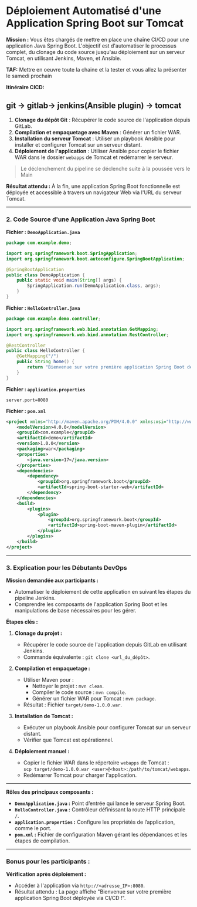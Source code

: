 # Déploiement Automatisé d'une Application Spring Boot sur Tomcat
**Mission :**
Vous êtes chargés de mettre en place une chaîne CI/CD pour une application Java Spring Boot. L'objectif est d'automatiser le processus complet, du clonage du code source jusqu'au déploiement sur un serveur Tomcat, en utilisant Jenkins, Maven, et Ansible. 

**TAF:** Mettre en oeuvre toute la chaine et la tester et vous allez la présenter le samedi prochain 

**Itinéraire CICD:**
## git -> gitlab-> jenkins(Ansible plugin) -> tomcat
1. **Clonage du dépôt Git** : Récupérer le code source de l'application depuis GitLab.
2. **Compilation et empaquetage avec Maven** : Générer un fichier WAR.
3. **Installation du serveur Tomcat** : Utiliser un playbook Ansible pour installer et configurer Tomcat sur un serveur distant.
4. **Déploiement de l'application** : Utiliser Ansible pour copier le fichier WAR dans le dossier `webapps` de Tomcat et redémarrer le serveur.

> Le déclenchement du pipeline se déclenche suite à la poussée vers le Main

**Résultat attendu :**
À la fin, une application Spring Boot fonctionnelle est déployée et accessible à travers un navigateur Web via l'URL du serveur Tomcat.

---

### **2. Code Source d'une Application Java Spring Boot**

**Fichier : `DemoApplication.java`**
```java
package com.example.demo;

import org.springframework.boot.SpringApplication;
import org.springframework.boot.autoconfigure.SpringBootApplication;

@SpringBootApplication
public class DemoApplication {
    public static void main(String[] args) {
        SpringApplication.run(DemoApplication.class, args);
    }
}
```

**Fichier : `HelloController.java`**
```java
package com.example.demo.controller;

import org.springframework.web.bind.annotation.GetMapping;
import org.springframework.web.bind.annotation.RestController;

@RestController
public class HelloController {
    @GetMapping("/")
    public String home() {
        return "Bienvenue sur votre première application Spring Boot déployée via CI/CD !";
    }
}
```

**Fichier : `application.properties`**
```properties
server.port=8080
```

**Fichier : `pom.xml`**
```xml
<project xmlns="http://maven.apache.org/POM/4.0.0" xmlns:xsi="http://www.w3.org/2001/XMLSchema-instance" xsi:schemaLocation="http://maven.apache.org/POM/4.0.0 http://maven.apache.org/xsd/maven-4.0.0.xsd">
    <modelVersion>4.0.0</modelVersion>
    <groupId>com.example</groupId>
    <artifactId>demo</artifactId>
    <version>1.0.0</version>
    <packaging>war</packaging>
    <properties>
        <java.version>17</java.version>
    </properties>
    <dependencies>
        <dependency>
            <groupId>org.springframework.boot</groupId>
            <artifactId>spring-boot-starter-web</artifactId>
        </dependency>
    </dependencies>
    <build>
        <plugins>
            <plugin>
                <groupId>org.springframework.boot</groupId>
                <artifactId>spring-boot-maven-plugin</artifactId>
            </plugin>
        </plugins>
    </build>
</project>
```

---

### **3. Explication pour les Débutants DevOps**

**Mission demandée aux participants :**
- Automatiser le déploiement de cette application en suivant les étapes du pipeline Jenkins.
- Comprendre les composants de l'application Spring Boot et les manipulations de base nécessaires pour les gérer.

**Étapes clés :**
1. **Clonage du projet :**
   - Récupérer le code source de l'application depuis GitLab en utilisant Jenkins.
   - Commande équivalente : `git clone <url_du_dépôt>`.

2. **Compilation et empaquetage :**
   - Utiliser Maven pour :
     - Nettoyer le projet : `mvn clean`.
     - Compiler le code source : `mvn compile`.
     - Générer un fichier WAR pour Tomcat : `mvn package`.
   - Résultat : Fichier `target/demo-1.0.0.war`.

3. **Installation de Tomcat :**
   - Exécuter un playbook Ansible pour configurer Tomcat sur un serveur distant.
   - Vérifier que Tomcat est opérationnel.

4. **Déploiement manuel :**
   - Copier le fichier WAR dans le répertoire `webapps` de Tomcat :  
     `scp target/demo-1.0.0.war <user>@<host>:/path/to/tomcat/webapps`.
   - Redémarrer Tomcat pour charger l'application.

---

**Rôles des principaux composants :**
- **`DemoApplication.java` :** Point d’entrée qui lance le serveur Spring Boot.
- **`HelloController.java` :** Contrôleur définissant la route HTTP principale `/`.
- **`application.properties` :** Configure les propriétés de l’application, comme le port.
- **`pom.xml` :** Fichier de configuration Maven gérant les dépendances et les étapes de compilation.

---

### **Bonus pour les participants :**
**Vérification après déploiement :**
- Accéder à l'application via `http://<adresse_IP>:8080`.
- Résultat attendu : La page affiche "Bienvenue sur votre première application Spring Boot déployée via CI/CD !".

